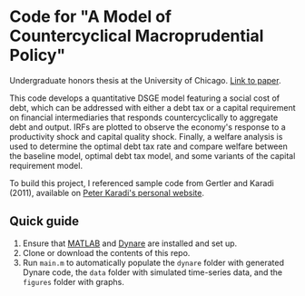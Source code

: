 # Code for "A Model of Countercyclical Macroprudential Policy"

Undergraduate honors thesis at the University of Chicago. [Link to paper](https://thomas-yu.com/assets/docs/YuThomas_HonorsThesis.pdf).

This code develops a quantitative DSGE model featuring a social cost of debt, which can be addressed with either a debt tax or a capital requirement on financial intermediaries that responds countercyclically to aggregate debt and output.
IRFs are plotted to observe the economy's response to a productivity shock and capital quality shock.
Finally, a welfare analysis is used to determine the optimal debt tax rate and compare welfare between the baseline model, optimal debt tax model, and some variants of the capital requirement model.

To build this project, I referenced sample code from Gertler and Karadi (2011), available on [Peter Karadi's personal website](https://sites.google.com/site/pkaradi696/research).

## Quick guide
1. Ensure that [MATLAB](https://www.mathworks.com/products/matlab.html) and [Dynare](https://www.dynare.org/resources/quick_start/) are installed and set up.
2. Clone or download the contents of this repo.
3. Run `main.m` to automatically populate the `dynare` folder with generated Dynare code, the `data` folder with simulated time-series data, and the `figures` folder with graphs.
